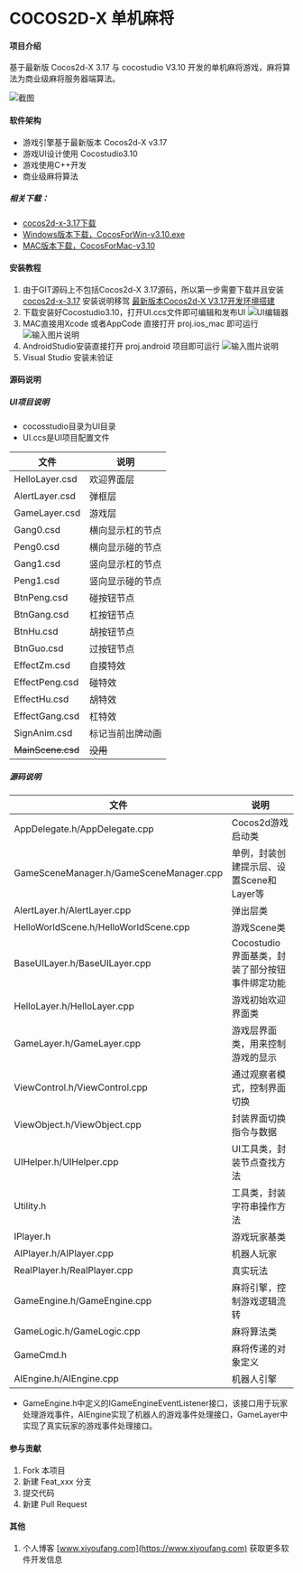 # COCOS2D-X 单机麻将

#### 项目介绍
基于最新版 Cocos2d-X 3.17 与 cocostudio V3.10 开发的单机麻将游戏，麻将算法为商业级麻将服务器端算法。

![截图](https://images.gitee.com/uploads/images/2018/0706/103629_69b97848_369917.jpeg "Simulator Screen Shot - iPhone 5s - 2018-07-06 at 10.21.08.jpg")

#### 软件架构

* 游戏引擎基于最新版本 Cocos2d-X v3.17
* 游戏UI设计使用 Cocostudio3.10
* 游戏使用C++开发
* 商业级麻将算法

##### 相关下载：

* [cocos2d-x-3.17下载](http://www.cocos2d-x.org/filedown/cocos2d-x-3.17.zip)
* [Windows版本下载，CocosForWin-v3.10.exe](http://www.cocos2d-x.org/filedown/CocosForWin-v3.10.exe)
* [MAC版本下载，CocosForMac-v3.10](http://www.cocos2d-x.org/filedown/CocosForMac-v3.10.dmg)

#### 安装教程

1. 由于GIT源码上不包括Cocos2d-X 3.17源码，所以第一步需要下载并且安装 [cocos2d-x-3.17](http://www.cocos2d-x.org/filedown/cocos2d-x-3.17.zip) 安装说明移驾 [最新版本Cocos2d-X V3.17开发环境搭建](https://www.xiyoufang.com/archives/183)
2. 下载安装好Cocostudio3.10，打开UI.ccs文件即可编辑和发布UI
![UI编辑器](https://images.gitee.com/uploads/images/2018/0706/105227_36709445_369917.png "WX20180706-105153.png")
3. MAC直接用Xcode 或者AppCode 直接打开 proj.ios_mac 即可运行
![输入图片说明](https://images.gitee.com/uploads/images/2018/0706/125845_3a993ad4_369917.jpeg "WX20180706-125720.jpg")
4. AndroidStudio安装直接打开 proj.android 项目即可运行
![输入图片说明](https://images.gitee.com/uploads/images/2018/0706/114443_07ff095f_369917.jpeg "WX20180706-113529.jpg")
5. Visual Studio 安装未验证

#### 源码说明

##### UI项目说明

* cocosstudio目录为UI目录
* UI.ccs是UI项目配置文件

| 文件 | 说明 |
| -------- | -------- |
|HelloLayer.csd|欢迎界面层|
|AlertLayer.csd|弹框层|
|GameLayer.csd|游戏层|
|Gang0.csd|横向显示杠的节点|
|Peng0.csd|横向显示碰的节点|
|Gang1.csd|竖向显示杠的节点|
|Peng1.csd|竖向显示碰的节点|
|BtnPeng.csd|碰按钮节点|
|BtnGang.csd|杠按钮节点|
|BtnHu.csd|胡按钮节点|
|BtnGuo.csd|过按钮节点|
|EffectZm.csd|自摸特效|
|EffectPeng.csd|碰特效|
|EffectHu.csd|胡特效|
|EffectGang.csd|杠特效|
|SignAnim.csd|标记当前出牌动画|
|~~MainScene.csd~~|~~没用~~|

##### 源码说明

| 文件 | 说明 |
| -------- | -------- |
|AppDelegate.h/AppDelegate.cpp|Cocos2d游戏启动类|
|GameSceneManager.h/GameSceneManager.cpp|单例，封装创建提示层、设置Scene和Layer等|
|AlertLayer.h/AlertLayer.cpp|弹出层类|
|HelloWorldScene.h/HelloWorldScene.cpp|游戏Scene类|
|BaseUILayer.h/BaseUILayer.cpp|Cocostudio界面基类，封装了部分按钮事件绑定功能|
|HelloLayer.h/HelloLayer.cpp|游戏初始欢迎界面类|
|GameLayer.h/GameLayer.cpp|游戏层界面类，用来控制游戏的显示|
|ViewControl.h/ViewControl.cpp|通过观察者模式，控制界面切换|
|ViewObject.h/ViewObject.cpp|封装界面切换指令与数据|
|UIHelper.h/UIHelper.cpp|UI工具类，封装节点查找方法|
|Utility.h|工具类，封装字符串操作方法|
|IPlayer.h|游戏玩家基类|
|AIPlayer.h/AIPlayer.cpp|机器人玩家|
|RealPlayer.h/RealPlayer.cpp|真实玩法|
|GameEngine.h/GameEngine.cpp|麻将引擎，控制游戏逻辑流转|
|GameLogic.h/GameLogic.cpp|麻将算法类|
|GameCmd.h|麻将传递的对象定义|
|AIEngine.h/AIEngine.cpp|机器人引擎|


* GameEngine.h中定义的IGameEngineEventListener接口，该接口用于玩家处理游戏事件，AIEngine实现了机器人的游戏事件处理接口，GameLayer中实现了真实玩家的游戏事件处理接口。


#### 参与贡献

1. Fork 本项目
2. 新建 Feat_xxx 分支
3. 提交代码
4. 新建 Pull Request


#### 其他

1. 个人博客 [www.xiyoufang.com](https://www.xiyoufang.com) 获取更多软件开发信息